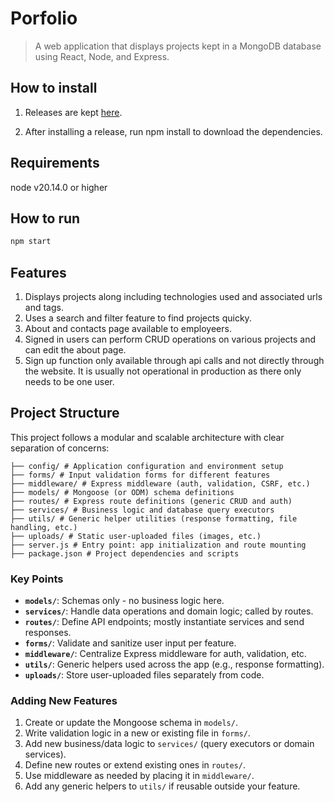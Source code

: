 # Porfolio
> A web application that displays projects kept in a MongoDB database using React, Node, and Express.

## How to install

1. Releases are kept [here](https://github.com/Kazmania21/portfolio-2025/tags).

2. After installing a release, run npm install to download the dependencies.

## Requirements

node v20.14.0 or higher

## How to run

```bash
npm start
```

## Features

1. Displays projects along including technologies used and associated urls and tags.
2. Uses a search and filter feature to find projects quicky.
3. About and contacts page available to employeers.
4. Signed in users can perform CRUD operations on various projects and can edit the about page.
5. Sign up function only available through api calls and not directly through the website. It is usually not operational in production as there only needs to be one user.

## Project Structure

This project follows a modular and scalable architecture with clear separation of concerns:

```
├── config/ # Application configuration and environment setup  
├── forms/ # Input validation forms for different features  
├── middleware/ # Express middleware (auth, validation, CSRF, etc.)  
├── models/ # Mongoose (or ODM) schema definitions  
├── routes/ # Express route definitions (generic CRUD and auth)  
├── services/ # Business logic and database query executors  
├── utils/ # Generic helper utilities (response formatting, file handling, etc.)  
├── uploads/ # Static user-uploaded files (images, etc.)  
├── server.js # Entry point: app initialization and route mounting  
├── package.json # Project dependencies and scripts  
```

### Key Points

- **`models/`**: Schemas only - no business logic here.
- **`services/`**: Handle data operations and domain logic; called by routes.
- **`routes/`**: Define API endpoints; mostly instantiate services and send responses.
- **`forms/`**: Validate and sanitize user input per feature.
- **`middleware/`**: Centralize Express middleware for auth, validation, etc.
- **`utils/`**: Generic helpers used across the app (e.g., response formatting).
- **`uploads/`**: Store user-uploaded files separately from code.

### Adding New Features

1. Create or update the Mongoose schema in `models/`.
2. Write validation logic in a new or existing file in `forms/`.
3. Add new business/data logic to `services/` (query executors or domain services).
4. Define new routes or extend existing ones in `routes/`.
5. Use middleware as needed by placing it in `middleware/`.
6. Add any generic helpers to `utils/` if reusable outside your feature.
